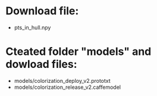 # Download file:
* pts_in_hull.npy

# Cteated folder "models" and dowload files:
* models/colorization_deploy_v2.prototxt
* models/colorization_release_v2.caffemodel
